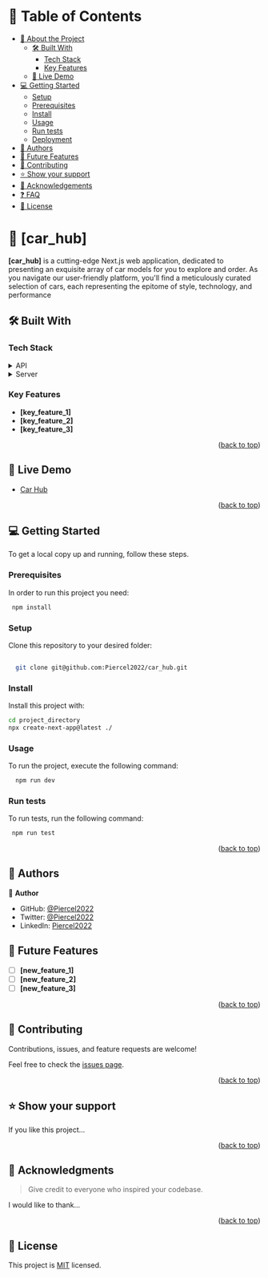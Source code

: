 

# 📗 Table of Contents

- [📖 About the Project](#about-project)
  - [🛠 Built With](#built-with)
    - [Tech Stack](#tech-stack)
    - [Key Features](#key-features)
  - [🚀 Live Demo](#live-demo)
- [💻 Getting Started](#getting-started)
  - [Setup](#setup)
  - [Prerequisites](#prerequisites)
  - [Install](#install)
  - [Usage](#usage)
  - [Run tests](#run-tests)
  - [Deployment](#triangular_flag_on_post-deployment)
- [👥 Authors](#authors)
- [🔭 Future Features](#future-features)
- [🤝 Contributing](#contributing)
- [⭐️ Show your support](#support)
- [🙏 Acknowledgements](#acknowledgements)
- [❓ FAQ](#faq)
- [📝 License](#license)


# 📖 [car_hub] <a name="about-project"></a>



**[car_hub]** is a cutting-edge Next.js web application, dedicated to presenting an exquisite array of car models for you to explore and order. 
As you navigate our user-friendly platform, you'll find a meticulously curated selection of cars, each representing the epitome of style, technology, and performance

## 🛠 Built With <a name="built-with"></a>

### Tech Stack <a name="tech-stack"></a>



<details>
  <summary>API</summary>
  <ul>
    <li><a href="https://rapidapi.com/apininjas/api/cars-by-api-ninjas/">rapidapi.com</a></li>
  </ul>
</details>

<details>
  <summary>Server</summary>
  <ul>
    <li><a href="https://nextjs.com/">next.js</a></li>
  </ul>
</details>




### Key Features <a name="key-features"></a>



- **[key_feature_1]**
- **[key_feature_2]**
- **[key_feature_3]**

<p align="right">(<a href="#readme-top">back to top</a>)</p>

<!-- LIVE DEMO -->

## 🚀 Live Demo <a name="live-demo"></a>



- [Car Hub](https://car-hub-three-nu.vercel.app/)

<p align="right">(<a href="#readme-top">back to top</a>)</p>

<!-- GETTING STARTED -->

## 💻 Getting Started <a name="getting-started"></a>


To get a local copy up and running, follow these steps.

### Prerequisites

In order to run this project you need:


```sh
 npm install
```


### Setup

Clone this repository to your desired folder:



```sh
  
  git clone git@github.com:Piercel2022/car_hub.git
```


### Install

Install this project with:


```sh
cd project_directory
npx create-next-app@latest ./

```


### Usage

To run the project, execute the following command:


```sh
  npm run dev
```


### Run tests

To run tests, run the following command:


```sh
 npm run test
```



<p align="right">(<a href="#readme-top">back to top</a>)</p>


## 👥 Authors <a name="authors"></a>



👤 **Author**

- GitHub: [@Piercel2022](https://github.com/Piercel2022)
- Twitter: [@Piercel2022](https://twitter.com/pier_celestin)
- LinkedIn: [Piercel2022](https://linkedin.com/in/piercelestinmax)

<!-- FUTURE FEATURES -->

## 🔭 Future Features <a name="future-features"></a>


- [ ] **[new_feature_1]**
- [ ] **[new_feature_2]**
- [ ] **[new_feature_3]**

<p align="right">(<a href="#readme-top">back to top</a>)</p>


## 🤝 Contributing <a name="contributing"></a>

Contributions, issues, and feature requests are welcome!

Feel free to check the [issues page](../../issues/).

<p align="right">(<a href="#readme-top">back to top</a>)</p>

<!-- SUPPORT -->

## ⭐️ Show your support <a name="support"></a>



If you like this project...

<p align="right">(<a href="#readme-top">back to top</a>)</p>

<!-- ACKNOWLEDGEMENTS -->

## 🙏 Acknowledgments <a name="acknowledgements"></a>

> Give credit to everyone who inspired your codebase.

I would like to thank...

<p align="right">(<a href="#readme-top">back to top</a>)</p>

<!-- FAQ (optional) -->



## 📝 License <a name="license"></a>

This project is [MIT](./LICENSE) licensed.


